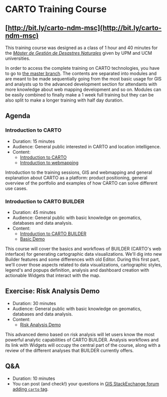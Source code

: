 CARTO Training Course
=====================

## [http://bit.ly/carto-ndm-msc](http://bit.ly/carto-ndm-msc)

This training course was designed as a class of 1 hour and 40 minutes for the [*Máster de Gestión de Desastres Naturales*](http://www.mat.ucm.es/mgd/) given by UPM and UCM universities.

In order to access the complete training on CARTO technologies, you have to go to [the master branch](http://bit.ly/carto-workshop). The contents are separated into modules and are meant to be made sequentially going from the most basic usage for GIS and analysts up to the advanced development section for attendants with more knowledge about web mapping development and so on. Modules can be easily combined to finally make a 1 week full training but they can be also split to make a longer training with half day duration.

## Agenda

### Introduction to CARTO

- Duration: 15 minutes
- Audience: General public interested in CARTO and location intelligence.
- Content:
  * [Introduction to CARTO](https://docs.google.com/presentation/d/1LffR206bZAUbFl3MjgKax7V9BNlntWyhPAn-W4GJAvc/edit?usp=sharing)
  * [Introduction to webmapping](https://docs.google.com/presentation/d/1v-3KUdcZeZqElY9X7UU3JRLb1r40T3j9BC-8akNFfec/edit?usp=sharing)

Introduction to the training sessions, GIS and webmapping and general explanation about CARTO as a platform: product positioning, general overview of the portfolio and examples of how CARTO can solve different use cases.

### Introduction to CARTO BUILDER

- Duration: 45 minutes
- Audience: General public with basic knowledge on geomatics, databases and data analysis.
- Content:
  * [Introduction to CARTO BUILDER](https://docs.google.com/presentation/d/1r2s43SXz_rXCmEM4i141ekA7R9V4zWQmYG4651ejLiI/edit?usp=sharing)
  * [Basic Demo]()

This course will cover the basics and workflows of BUILDER (CARTO's web interface) for generating cartographic data visualizations. We'll dig into new Builder features and some differences with old Editor. During this first part, we'll cover those aspects related to data visualizations, cartographic styles, legend's and popups definition, analysis and dashboard creation with actionable Widgets that interact with the map.

## Exercise: Risk Analysis Demo

- Duration: 30 minutes
- Audience: General public with basic knowledge on geomatics, databases and data analysis.
- Content:
  * [Risk Analysis Demo](risk-analysis/README.md)

This advanced demo based on risk analysis will let users know the most powerful analytic capabilities of CARTO BUILDER. Analysis workflows and its link with Widgets will occupy the central part of the course, along with a review of the different analyses that BUILDER currently offers.

## Q&A

- Duration: 10 minutes
- You can post (and check!) your questions in [GIS StackExchange forum adding `carto` tag](http://gis.stackexchange.com/questions/tagged/carto).
